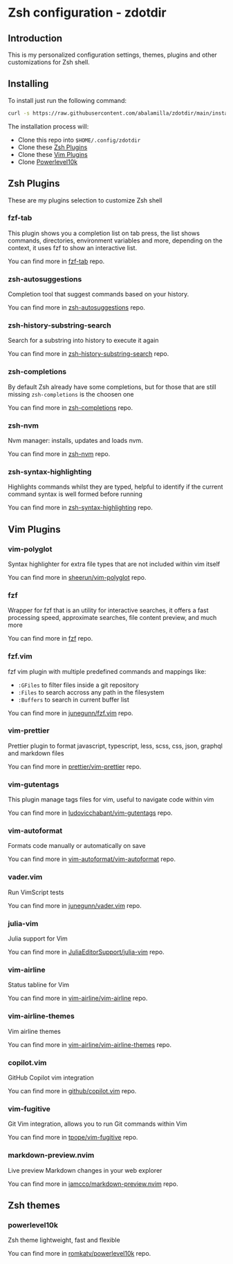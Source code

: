 # Zsh configuration - zdotdir

## Introduction

This is my personalized configuration settings, themes, plugins and other customizations for Zsh shell.

## Installing

To install just run the following command:

```zsh
curl -s https://raw.githubusercontent.com/abalamilla/zdotdir/main/install.sh | zsh
```

The installation process will:

-   Clone this repo into `$HOME/.config/zdotdir`
-   Clone these [Zsh Plugins](#zsh-plugins)
-   Clone these [Vim Plugins](#vim-plugins)
-   Clone [Powerlevel10k](#powerlevel10k)

## Zsh Plugins

These are my plugins selection to customize Zsh shell

### fzf-tab

This plugin shows you a completion list on tab press, the list shows commands, directories, environment variables and more, depending on the context, it uses fzf to show an interactive list.

You can find more in [fzf-tab](https://github.com/Aloxaf/fzf-tab) repo.

### zsh-autosuggestions

Completion tool that suggest commands based on your history.

You can find more in [zsh-autosuggestions](https://github.com/zsh-users/zsh-autosuggestions?tab=readme-ov-file#configuration) repo.

### zsh-history-substring-search

Search for a substring into history to execute it again

You can find more in [zsh-history-substring-search](https://github.com/zsh-users/zsh-history-substring-search) repo.

### zsh-completions

By default Zsh already have some completions, but for those that are still missing `zsh-completions` is the choosen one

You can find more in [zsh-completions](https://github.com/zsh-users/zsh-completions) repo.

### zsh-nvm

Nvm manager: installs, updates and loads nvm.

You can find more in [zsh-nvm](https://github.com/lukechilds/zsh-nvm) repo.

### zsh-syntax-highlighting

Highlights commands whilst they are typed, helpful to identify if the current command syntax is well formed before running

You can find more in [zsh-syntax-highlighting](https://github.com/zsh-users/zsh-syntax-highlighting) repo.

## Vim Plugins

### vim-polyglot

Syntax highlighter for extra file types that are not included within vim itself

You can find more in [sheerun/vim-polyglot](https://github.com/sheerun/vim-polyglot) repo.

### fzf

Wrapper for fzf that is an utility for interactive searches, it offers a fast processing speed, approximate searches, file content preview, and much more

You can find more in [fzf](https://github.com/junegunn/fzf) repo.

### fzf.vim

fzf vim plugin with multiple predefined commands and mappings like:

-   `:GFiles` to filter files inside a git repository
-   `:Files` to search accross any path in the filesystem
-   `:Buffers` to search in current buffer list

You can find more in [junegunn/fzf.vim](https://github.com/junegunn/fzf.vim) repo.

### vim-prettier

Prettier plugin to format javascript, typescript, less, scss, css, json, graphql and markdown files

You can find more in [prettier/vim-prettier](https://github.com/prettier/vim-prettier) repo.

### vim-gutentags

This plugin manage tags files for vim, useful to navigate code within vim

You can find more in [ludovicchabant/vim-gutentags](https://github.com/ludovicchabant/vim-gutentags) repo.

### vim-autoformat

Formats code manually or automatically on save

You can find more in [vim-autoformat/vim-autoformat](https://github.com/vim-autoformat/vim-autoformat) repo.

### vader.vim

Run VimScript tests

You can find more in [junegunn/vader.vim](https://github.com/junegunn/vader.vim) repo.

### julia-vim

Julia support for Vim

You can find more in [JuliaEditorSupport/julia-vim](https://github.com/JuliaEditorSupport/julia-vim) repo.

### vim-airline

Status tabline for Vim

You can find more in [vim-airline/vim-airline](https://github.com/vim-airline/vim-airline) repo.

### vim-airline-themes

Vim airline themes

You can find more in [vim-airline/vim-airline-themes](https://github.com/vim-airline/vim-airline-themes) repo.

### copilot.vim

GitHub Copilot vim integration

You can find more in [github/copilot.vim](https://github.com/github/copilot.vim) repo.

### vim-fugitive

Git Vim integration, allows you to run Git commands within Vim

You can find more in [tpope/vim-fugitive](https://github.com/tpope/vim-fugitive) repo.

### markdown-preview.nvim

Live preview Markdown changes in your web explorer

You can find more in [iamcco/markdown-preview.nvim](https://github.com/iamcco/markdown-preview.nvim) repo.

## Zsh themes

### powerlevel10k

Zsh theme lightweight, fast and flexible

You can find more in [romkatv/powerlevel10k](https://github.com/romkatv/powerlevel10k) repo.


